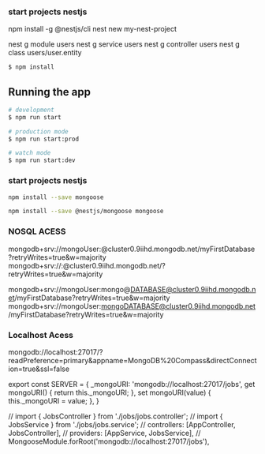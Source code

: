 ### start projects nestjs

npm install -g @nestjs/cli
nest new my-nest-project

nest g module users
nest g service users
nest g controller users
nest g class users/user.entity

```bash
$ npm install
```

## Running the app

```bash
# development
$ npm run start

# production mode
$ npm run start:prod
```

```bash
# watch mode
$ npm run start:dev
```

### start projects nestjs

```bash
npm install --save mongoose
```
```bash
npm install --save @nestjs/mongoose mongoose
```

### NOSQL ACESS

mongodb+srv://mongoUser:<password>@cluster0.9iihd.mongodb.net/myFirstDatabase?retryWrites=true&w=majority
mongodb+srv://<mongoUser>:<password>@cluster0.9iihd.mongodb.net/<myFirstDatabase>?retryWrites=true&w=majority


mongodb+srv://mongoUser:mongo@DATABASE@cluster0.9iihd.mongodb.net/myFirstDatabase?retryWrites=true&w=majority
mongodb+srv://mongoUser:mongoDATABASE@cluster0.9iihd.mongodb.net/myFirstDatabase?retryWrites=true&w=majority

### Localhost Acess 

mongodb://localhost:27017/?readPreference=primary&appname=MongoDB%20Compass&directConnection=true&ssl=false



export const SERVER = {
    _mongoURI: 'mongodb://localhost:27017/jobs',
    get mongoURI() {
        return this._mongoURI;
    },
    set mongoURI(value) {
        this._mongoURI = value;
    },
}



// import { JobsController } from './jobs/jobs.controller';
// import { JobsService } from './jobs/jobs.service';
// controllers: [AppController, JobsController],
// providers: [AppService, JobsService],
// MongooseModule.forRoot('mongodb://localhost:27017/jobs'),